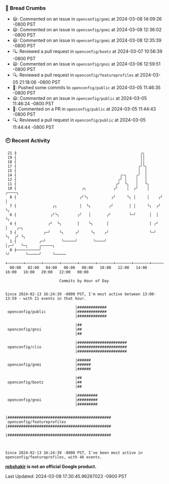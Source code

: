 ### 🍞 Bread Crumbs

 * 😃: Commented on an issue in `openconfig/gnmi` at 2024-03-08 14:09:26 -0800 PST
 * 😃: Commented on an issue in `openconfig/gnmi` at 2024-03-08 12:36:02 -0800 PST
 * 😃: Commented on an issue in `openconfig/gnmi` at 2024-03-08 12:35:39 -0800 PST
 * 🔍: Reviewed a pull request in  `openconfig/bootz` at 2024-03-07 10:56:39 -0800 PST
 * 😃: Commented on an issue in `openconfig/gnoi` at 2024-03-06 12:59:51 -0800 PST
 * 🔍: Reviewed a pull request in  `openconfig/featureprofiles` at 2024-03-05 21:18:06 -0800 PST
 * 🚢: Pushed some commits to `openconfig/public` at 2024-03-05 11:46:35 -0800 PST
 * 😃: Commented on an issue in `openconfig/public` at 2024-03-05 11:46:24 -0800 PST
 * 💬: Commented on a PR in  `openconfig/public` at 2024-03-05 11:44:43 -0800 PST
 * 🔍: Reviewed a pull request in  `openconfig/public` at 2024-03-05 11:44:44 -0800 PST

### 🕘 Recent Activity
```
 21 ┼                                                       ╭╮
 19 ┤                                                       ││
 18 ┤                                                       ││
 17 ┤                                                      ╭╯╰╮
 15 ┤                                                      │  │
 14 ┤                                              ╭─╮    ╭╯  │
 12 ┤                                             ╭╯ │    │   │
 11 ┤                                            ╭╯  ╰╮   │   ╰╮
 10 ┤                             ╭╮            ╭╯    │  ╭╯    │     ╭────╮
  8 ┤                            ╭╯╰╮          ╭╯     ╰╮ │     │    ╭╯    │
  7 ┤                ╭╮          │  ╰╮        ╭╯       │ │     ╰╮  ╭╯     ╰╮
  6 ┤               ╭╯╰╮        ╭╯   │       ╭╯        ╰─╯      │  │       ╰╮
  4 ┤              ╭╯  ╰╮       │    ╰╮      │                  │ ╭╯        │    ╭─╮
  3 ┤            ╭─╯    ╰╮     ╭╯     ╰╮    ╭╯                  ╰─╯         ╰╮  ╭╯ ╰╮
  1 ┤          ╭─╯       ╰─────╯       ╰────╯                                │╭─╯   ╰─╮     ╭─────╮
  0 ┼──────────╯                                                             ╰╯       ╰─────╯     ╰─────
    +───────+───────+───────+───────+───────+───────+───────+───────+───────+───────+───────+───────+────
  00:00   02:00   04:00   06:00   08:00   10:00   12:00   14:00   16:00   18:00   20:00   22:00   00:00   

						Commits by Hour of Day


Since 2024-02-13 16:24:39 -0800 PST, I'm most active between 13:00-13:59 - with 21 events in that hour.

```



```
                               |#############
 openconfig/public             |#############
                               |#############

                               |##
 openconfig/gnsi               |##
                               |##

                               |######################
 openconfig/clio               |######################
                               |######################

                               |######
 openconfig/gnmi               |######
                               |######

                               |##
 openconfig/bootz              |##
                               |##

                               |#########
 openconfig/gnoi               |#########
                               |#########

                               |##############################################
 openconfig/featureprofiles    |##############################################
                               |##############################################



Since 2024-02-13 16:24:39 -0800 PST, I've been most active in openconfig/featureprofiles, with 46 events.

```
**[robshakir](mailto:robjs@google.com) is not an official Google product.**  


Last Updated: 2024-03-08 17:30:45.96287023 -0800 PST
